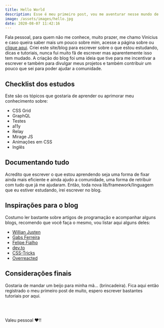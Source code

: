 ```yaml
---
title: Hello World
description: Esse é meu primeiro post, vou me aventurar nesse mundo de blogueirinho
image: /assets/images/hello.jpg
date: 2020-08-07 11:42:16
---
```

Fala pessoal, para quem não me conhece, muito prazer, me chamo Vinicius e caso queira saber mais um pouco sobre mim, acesse a página sobre ou [clique aqui](https://viniciusvicentini.com/sobre). Criei este site/blog para escrever sobre o que estou estudando, dicas e tutoriais, nunca fui muito fã de escrever mas aparentemente isso tem mudado. A criação do blog foi uma ideia que tive para me incentivar a escrever e também para divulgar meus projetos e também contribuir um pouco que sei para poder ajudar a comunidade.

## Checklist dos estudos

Este são os tópicos que gostaria de aprender ou aprimorar meu conhecimento sobre:

- CSS Grid
- GraphQL
- Testes
- a11y
- Relay
- Mirage JS
- Animações em CSS
- Inglês

## Documentando tudo

Acredito que escrever o que estou aprendendo seja uma forma de fixar ainda mais eficiente e ainda ajudo a comunidade, uma forma de retribuir com tudo que já me ajudaram. Então, toda nova lib/framework/linguagem que eu estiver estudando, irei escrever no blog.

## Inspirações para o blog

Costumo ler bastante sobre artigos de programação e acompanhar alguns blogs, recomendo que você faça o mesmo, vou listar aqui alguns deles:

- [Willian Justen](http://willianjusten.com.br/)
- [Gabs Ferreira](http://gabsferreira.com/)
- [Felipe Fialho](https://www.felipefialho.com/)
- [dev.to](https://dev.to/)
- [CSS-Tricks](https://css-tricks.com/)
- [Overreacted](https://overreacted.io/)

## Considerações finais

Gostaria de mandar um beijo para minha mã… (brincadeira). Fica aqui então registrado o meu primeiro post de muito, espero escrever bastantes tutoriais por aqui.

</br>
</br>

Valeu pessoal :heart:!!

